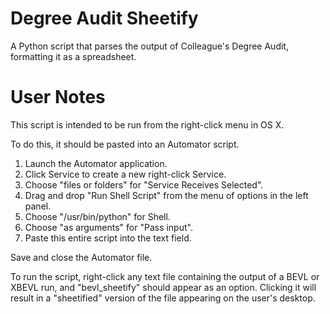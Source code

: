 Degree Audit Sheetify
=============
A Python script that parses the output of Colleague's Degree Audit, formatting
it as a spreadsheet.

User Notes
==========

This script is intended to be run from the right-click menu in OS X.

To do this, it should be pasted into an Automator script.

1. Launch the Automator application.
2. Click Service to create a new right-click Service.
3. Choose "files or folders" for "Service Receives Selected".
4. Drag and drop "Run Shell Script" from the menu of options in the left panel.
5. Choose "/usr/bin/python" for Shell.
6. Choose "as arguments" for "Pass input".
7. Paste this entire script into the text field.

Save and close the Automator file.

To run the script, right-click any text file containing the output of a BEVL or XBEVL run,
and "bevl_sheetify" should appear as an option. Clicking it will result in a "sheetified"
version of the file appearing on the user's desktop.